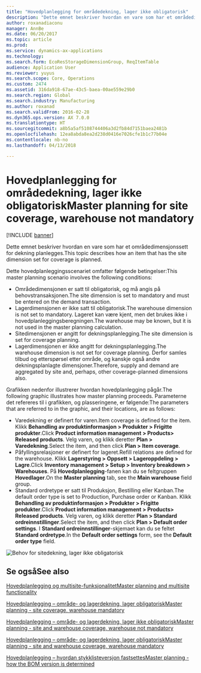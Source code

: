 ```yaml
---
title: "Hovedplanlegging for områdedekning, lager ikke obligatorisk"
description: "Dette emnet beskriver hvordan en vare som har et områdedimensjonssett for dekning planlegges."
author: roxanadiaconu
manager: AnnBe
ms.date: 06/20/2017
ms.topic: article
ms.prod: 
ms.service: dynamics-ax-applications
ms.technology: 
ms.search.form: EcoResStorageDimensionGroup, ReqItemTable
audience: Application User
ms.reviewer: yuyus
ms.search.scope: Core, Operations
ms.custom: 2474
ms.assetid: 316da918-67ae-43c5-baea-00ae559e29b0
ms.search.region: Global
ms.search.industry: Manufacturing
ms.author: roxanad
ms.search.validFrom: 2016-02-28
ms.dyn365.ops.version: AX 7.0.0
ms.translationtype: HT
ms.sourcegitcommit: a8b5a5af5108744406a3d2fb84d7151baea2481b
ms.openlocfilehash: 12ea8abda8ea2d238d0416e7026cfe1b1c77b04e
ms.contentlocale: nb-no
ms.lasthandoff: 04/13/2018

---
```


# <a name="master-planning-for-site-coverage-warehouse-not-mandatory"></a><span data-ttu-id="12a2a-103">Hovedplanlegging for områdedekning, lager ikke obligatorisk</span><span class="sxs-lookup"><span data-stu-id="12a2a-103">Master planning for site coverage, warehouse not mandatory</span></span>

[!INCLUDE [banner](../includes/banner.md)]

<span data-ttu-id="12a2a-104">Dette emnet beskriver hvordan en vare som har et områdedimensjonssett for dekning planlegges.</span><span class="sxs-lookup"><span data-stu-id="12a2a-104">This topic describes how an item that has the site dimension set for coverage is planned.</span></span>

<span data-ttu-id="12a2a-105">Dette hovedplanleggingsscenariet omfatter følgende betingelser:</span><span class="sxs-lookup"><span data-stu-id="12a2a-105">This master planning scenario involves the following conditions:</span></span>

-   <span data-ttu-id="12a2a-106">Områdedimensjonen er satt til obligatorisk, og må angis på behovstransaksjonen.</span><span class="sxs-lookup"><span data-stu-id="12a2a-106">The site dimension is set to mandatory and must be entered on the demand transaction.</span></span>
-   <span data-ttu-id="12a2a-107">Lagerdimensjonen er ikke satt til obligatorisk.</span><span class="sxs-lookup"><span data-stu-id="12a2a-107">The warehouse dimension is not set to mandatory.</span></span> <span data-ttu-id="12a2a-108">Lageret kan være kjent, men det brukes ikke i hovedplanleggingsberegningen.</span><span class="sxs-lookup"><span data-stu-id="12a2a-108">The warehouse may be known, but it is not used in the master planning calculation.</span></span>
-   <span data-ttu-id="12a2a-109">Sitedimensjonen er angitt for dekningsplanlegging.</span><span class="sxs-lookup"><span data-stu-id="12a2a-109">The site dimension is set for coverage planning.</span></span>
-   <span data-ttu-id="12a2a-110">Lagerdimensjonen er ikke angitt for dekningsplanlegging.</span><span class="sxs-lookup"><span data-stu-id="12a2a-110">The warehouse dimension is not set for coverage planning.</span></span> <span data-ttu-id="12a2a-111">Derfor samles tilbud og etterspørsel etter område, og kanskje også andre dekningsplanlagte dimensjoner.</span><span class="sxs-lookup"><span data-stu-id="12a2a-111">Therefore, supply and demand are aggregated by site and, perhaps, other coverage-planned dimensions also.</span></span>

<span data-ttu-id="12a2a-112">Grafikken nedenfor illustrerer hvordan hovedplanlegging pågår.</span><span class="sxs-lookup"><span data-stu-id="12a2a-112">The following graphic illustrates how master planning proceeds.</span></span> <span data-ttu-id="12a2a-113">Parameterne det refereres til i grafikken, og plasseringene, er følgende:</span><span class="sxs-lookup"><span data-stu-id="12a2a-113">The parameters that are referred to in the graphic, and their locations, are as follows:</span></span>
-   <span data-ttu-id="12a2a-114">Varedekning er definert for varen.</span><span class="sxs-lookup"><span data-stu-id="12a2a-114">Item coverage is defined for the item.</span></span> <span data-ttu-id="12a2a-115">Klikk **Behandling av produktinformasjon &gt; Produkter &gt; Frigitte produkter**.</span><span class="sxs-lookup"><span data-stu-id="12a2a-115">Click **Product information management &gt; Products&gt; Released products**.</span></span> <span data-ttu-id="12a2a-116">Velg varen, og klikk deretter **Plan &gt; Varedekning**.</span><span class="sxs-lookup"><span data-stu-id="12a2a-116">Select the item, and then click **Plan &gt; Item coverage**.</span></span>
-   <span data-ttu-id="12a2a-117">Påfyllingsrelasjoner er definert for lageret.</span><span class="sxs-lookup"><span data-stu-id="12a2a-117">Refill relations are defined for the warehouse.</span></span> <span data-ttu-id="12a2a-118">Klikk **Lagerstyring &gt; Oppsett &gt; Lageroppdeling &gt; Lagre**.</span><span class="sxs-lookup"><span data-stu-id="12a2a-118">Click **Inventory management &gt; Setup &gt; Inventory breakdown &gt; Warehouses**.</span></span> <span data-ttu-id="12a2a-119">På **Hovedplanlegging**-fanen kan du se feltgruppen **Hovedlager**.</span><span class="sxs-lookup"><span data-stu-id="12a2a-119">On the **Master planning** tab, see the **Main warehouse** field group.</span></span>
-   <span data-ttu-id="12a2a-120">Standard ordretype er satt til Produksjon, Bestilling eller Kanban.</span><span class="sxs-lookup"><span data-stu-id="12a2a-120">The default order type is set to Production, Purchase order or Kanban.</span></span> <span data-ttu-id="12a2a-121">Klikk **Behandling av produktinformasjon &gt; Produkter &gt; Frigitte produkter**.</span><span class="sxs-lookup"><span data-stu-id="12a2a-121">Click **Product information management &gt; Products&gt; Released products**.</span></span> <span data-ttu-id="12a2a-122">Velg varen, og klikk deretter **Plan &gt; Standard ordreinnstillinger**.</span><span class="sxs-lookup"><span data-stu-id="12a2a-122">Select the item, and then click **Plan &gt; Default order settings**.</span></span> <span data-ttu-id="12a2a-123">I **Standard ordreinnstillinger**-skjemaet kan du se feltet **Standard ordretype**.</span><span class="sxs-lookup"><span data-stu-id="12a2a-123">In the **Default order settings** form, see the **Default order type** field.</span></span>

![Behov for sitedekning, lager ikke obligatorisk    ](./media/multisitedemandexplosionscenarioforsitecoveragewarehousenotmandatory.jpg)



<a name="see-also"></a><span data-ttu-id="12a2a-125">Se også</span><span class="sxs-lookup"><span data-stu-id="12a2a-125">See also</span></span>
--------

[<span data-ttu-id="12a2a-126">Hovedplanlegging og multisite-funksjonalitet</span><span class="sxs-lookup"><span data-stu-id="12a2a-126">Master planning and multisite functionality</span></span>](master-plan-multisite-functionality.md)

[<span data-ttu-id="12a2a-127">Hovedplanlegging – område- og lagerdekning, lager obligatorisk</span><span class="sxs-lookup"><span data-stu-id="12a2a-127">Master planning - site coverage, warehouse mandatory</span></span>](master-plan-site-coverage-warehouse-mandatory.md)

[<span data-ttu-id="12a2a-128">Hovedplanlegging – område- og lagerdekning, lager ikke obligatorisk</span><span class="sxs-lookup"><span data-stu-id="12a2a-128">Master planning - site and warehouse coverage, warehouse not mandatory</span></span>](master-plan-site-warehouse-coverage-warehouse-not-mandatory.md)

[<span data-ttu-id="12a2a-129">Hovedplanlegging – område- og lagerdekning, lager obligatorisk</span><span class="sxs-lookup"><span data-stu-id="12a2a-129">Master planning - site and warehouse coverage, warehouse mandatory</span></span>](master-plan-site-warehouse-coverage-warehouse-mandatory.md)

[<span data-ttu-id="12a2a-130">Hovedplanlegging – hvordan stykklisteversjon fastsettes</span><span class="sxs-lookup"><span data-stu-id="12a2a-130">Master planning - how the BOM version is determined</span></span>](master-plan-bom-version-determined.md)




